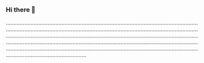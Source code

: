 ### Hi there 👋

................................................................................................................................................................................................................................................................................................................................................................................................................................................................................................................................................................................................................................................................................................